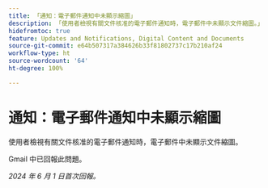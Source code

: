 ```yaml
---
title: 「通知：電子郵件通知中未顯示縮圖」
description: 「使用者檢視有關文件核准的電子郵件通知時，電子郵件中未顯示文件縮圖。」
hidefromtoc: true
feature: Updates and Notifications, Digital Content and Documents
source-git-commit: e64b507317a384626b33f81802737c17b210af24
workflow-type: ht
source-wordcount: '64'
ht-degree: 100%

---
```



# 通知：電子郵件通知中未顯示縮圖

使用者檢視有關文件核准的電子郵件通知時，電子郵件中未顯示文件縮圖。

Gmail 中已回報此問題。

_2024 年 6 月 1 日首次回報。_
